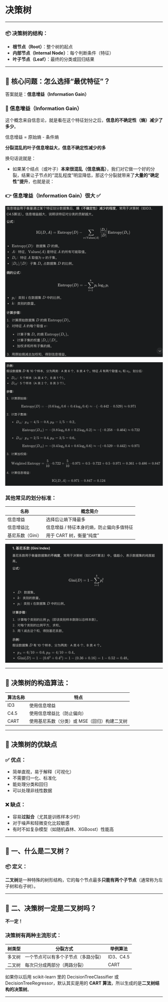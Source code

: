 # 决策树

---

### **📦 决策树的结构：**

- **根节点（Root）**：整个树的起点
- **内部节点（Internal Node）**：每个判断条件（特征）
- **叶子节点（Leaf）**：最终的分类或回归结果

---

## **🎯 核心问题：怎么选择“最优特征”？**

答案就是：**信息增益（Information Gain）**

### **🔑 信息增益（Information Gain）**

这个概念来自信息论，就是看在这个特征划分之后，**信息的不确定性（熵）减少了多少**。

信息增益 = 原始熵 - 条件熵

**分裂混乱的叶子信息增益大，信息不确定性减少的多**

换句话说就是：

- 如果某个结点（或叶子）**本来很混乱（信息熵高）**，我们对它做一个好的分裂，结果让子节点的“混乱程度”明显降低，那这个分裂就带来了**大量的“确定性”提升**，也就是说：

### **👉 信息增益（Information Gain）很大 ✅**

![image.png](%E5%86%B3%E7%AD%96%E6%A0%91%201d7db3c8daf880f497b1e394c2d20986/image.png)

![image.png](%E5%86%B3%E7%AD%96%E6%A0%91%201d7db3c8daf880f497b1e394c2d20986/image%201.png)

### **其他常见的划分标准：**

| **名称** | **概念简介** |
| --- | --- |
| 信息增益 | 选择后让熵下降最多 |
| 信息增益比 | 信息增益 / 特征本身的熵，防止偏向多值特征 |
| 基尼系数（Gini） | 用于 CART 树，衡量“纯度” |

![image.png](%E5%86%B3%E7%AD%96%E6%A0%91%201d7db3c8daf880f497b1e394c2d20986/image%202.png)

---

## **🧱 决策树的构造算法：**

| **算法名称** | **特点** |
| --- | --- |
| ID3 | 使用信息增益 |
| C4.5 | 使用信息增益比（防止偏向） |
| CART | 使用基尼系数（分类）或 MSE（回归）构建二叉树 |

---

## **🧠 决策树的优缺点**

### **✅ 优点：**

- 简单直观，易于解释（可视化）
- 不需要归一化、标准化
- 能处理分类和回归
- 可以处理非线性数据

### **❌ 缺点：**

- 容易**过拟合**（尤其是训练样本少时）
- 对于噪声和轻微变化比较敏感
- 有时不如复杂模型（如随机森林、XGBoost）性能高

---

## **🧩 一、什么是二叉树？**

### **📦 定义：**

**二叉树**是一种特殊的树形结构，它的每个节点最多**只能有两个子节点**（通常称为左子树和右子树）。

---

## **🌳 二、决策树一定是二叉树吗？**

**不一定！**

### **决策树有两种主流形式：**

| **树类型** | **分裂方式** | **举例算法** |
| --- | --- | --- |
| 多叉树 | 一个节点可以有多个子节点（多路分裂） | ID3、C4.5 |
| 二叉树 | 每次只分成两部分（两路分裂） | CART |

如果你以后用 scikit-learn 里的 DecisionTreeClassifier 或 DecisionTreeRegressor，默认其实是用的 **CART 算法**，所以生成的是**二叉树结构的决策树**。

---